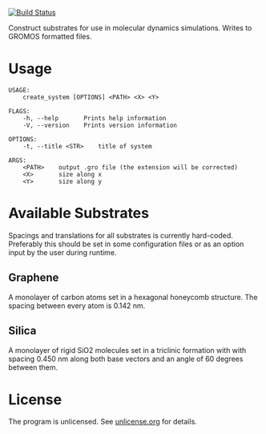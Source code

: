 [![Build Status](https://travis-ci.org/pjohansson/create_system.svg?branch=master)](https://travis-ci.org/pjohansson/create_system)

Construct substrates for use in molecular dynamics simulations.
Writes to GROMOS formatted files.

# Usage
```
USAGE:
    create_system [OPTIONS] <PATH> <X> <Y>

FLAGS:
    -h, --help       Prints help information
    -V, --version    Prints version information

OPTIONS:
    -t, --title <STR>    title of system

ARGS:
    <PATH>    output .gro file (the extension will be corrected)
    <X>       size along x
    <Y>       size along y
```

# Available Substrates
Spacings and translations for all substrates is currently hard-coded.
Preferably this should be set in some configuration files or as an option
input by the user during runtime.

## Graphene
A monolayer of carbon atoms set in a hexagonal honeycomb structure.
The spacing between every atom is 0.142 nm.

## Silica
A monolayer of rigid SiO2 molecules set in a triclinic formation with
with spacing 0.450 nm along both base vectors and an angle of 60 degrees
between them.

# License
The program is unlicensed. See [unlicense.org](http://unlicense.org) for details.
